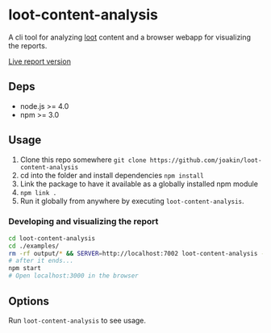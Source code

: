 # loot-content-analysis

A cli tool for analyzing [loot](https://github.com/joakin/loot) content and
a browser webapp for visualizing the reports.

[Live report version](http://chimeces.com/loot-content-analysis/)

## Deps

* node.js >= 4.0
* npm >= 3.0

## Usage

1. Clone this repo somewhere `git clone https://github.com/joakin/loot-content-analysis`
2. cd into the folder and install dependencies `npm install`
3. Link the package to have it available as a globally installed npm module
  1. `npm link .`
4. Run it globally from anywhere by executing `loot-content-analysis`.

### Developing and visualizing the report

```bash
cd loot-content-analysis
cd ./examples/
rm -rf output/* && SERVER=http://localhost:7002 loot-content-analysis -c config.yml -d output
# after it ends...
npm start
# Open localhost:3000 in the browser
```

## Options

Run `loot-content-analysis` to see usage.
